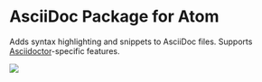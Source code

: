 # AsciiDoc Package for Atom

Adds syntax highlighting and snippets to AsciiDoc files. Supports [Asciidoctor](http://asciidoctor.org/)-specific features.

![](http://img.antonmoiseev.com.s3.amazonaws.com/permalinks/writerguide.adoc__Usersamoiseev.atompackageslanguageasciidoc_20140303_234121_20140303_234216.png)
